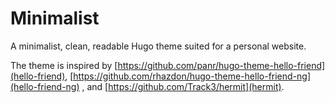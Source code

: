 # Minimalist
A minimalist, clean, readable Hugo theme suited for a personal website.

The theme is inspired by [https://github.com/panr/hugo-theme-hello-friend](hello-friend), 
[https://github.com/rhazdon/hugo-theme-hello-friend-ng](hello-friend-ng) , 
and [https://github.com/Track3/hermit](hermit).

